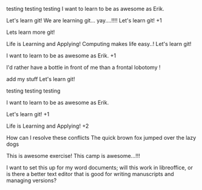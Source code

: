 

testing testing testing
I want to learn to be as awesome as Erik.



Let's learn git!
We are learning git... yay....!!!!
Let's learn git! +1


Lets learn more git!

Life is Learning and Applying!
Computing makes life easy..!
Let's learn git!

I want to learn to be as awesome as Erik. +1

I'd rather have a bottle in front of me than a frontal lobotomy !

add my stuff
Let's learn git!

testing testing testing

I want to learn to be as awesome as Erik.


Let's learn git! +1

Life is Learning and Applying! +2


How can I resolve these conflicts
The quick brown fox jumped over the lazy dogs

This is awesome exercise!
This camp is awesome...!!!

I want to set this up for my word documents; will this work in libreoffice, or is there a 
better text editor that is good for writing manuscripts and managing versions?

